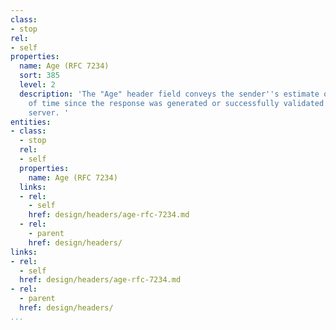```yaml
---
class:
- stop
rel:
- self
properties:
  name: Age (RFC 7234)
  sort: 385
  level: 2
  description: 'The "Age" header field conveys the sender''s estimate of the amount
    of time since the response was generated or successfully validated at the origin
    server. '
entities:
- class:
  - stop
  rel:
  - self
  properties:
    name: Age (RFC 7234)
  links:
  - rel:
    - self
    href: design/headers/age-rfc-7234.md
  - rel:
    - parent
    href: design/headers/
links:
- rel:
  - self
  href: design/headers/age-rfc-7234.md
- rel:
  - parent
  href: design/headers/
...
```

